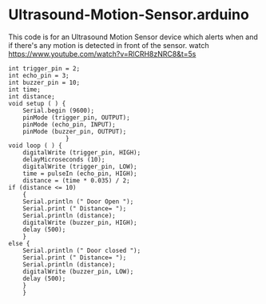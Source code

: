 # Ultrasound-Motion-Sensor.arduino
This code is for an Ultrasound Motion Sensor device which alerts when and if there's any motion is detected in front of the sensor. watch https://www.youtube.com/watch?v=RlCRH8zNRC8&t=5s

    int trigger_pin = 2;  
    int echo_pin = 3;
    int buzzer_pin = 10;
    int time;
    int distance;
    void setup ( ) {
        Serial.begin (9600);
        pinMode (trigger_pin, OUTPUT);
        pinMode (echo_pin, INPUT);
        pinMode (buzzer_pin, OUTPUT);
                    }
    void loop ( ) {
        digitalWrite (trigger_pin, HIGH);
        delayMicroseconds (10);
        digitalWrite (trigger_pin, LOW);
        time = pulseIn (echo_pin, HIGH);
        distance = (time * 0.035) / 2;
    if (distance <= 10)
        {
        Serial.println (" Door Open ");
        Serial.print (" Distance= ");
        Serial.println (distance);
        digitalWrite (buzzer_pin, HIGH);
        delay (500);
        }
    else {
        Serial.println (" Door closed ");
        Serial.print (" Distance= ");
        Serial.println (distance);
        digitalWrite (buzzer_pin, LOW);
        delay (500);
        }
        }﻿

